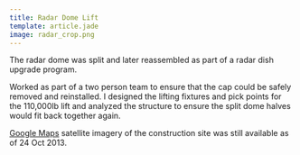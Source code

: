 ```yaml
---
title: Radar Dome Lift
template: article.jade
image: radar_crop.png
---
```

The radar dome was split and later reassembled as part of a radar dish upgrade program.  

Worked as part of a two person team to ensure that the cap could be safely removed and reinstalled. I designed the lifting fixtures and pick points for the 110,000lb lift and analyzed the structure to ensure the split dome halves would fit back together again.  

[Google Maps](https://www.google.com/maps?ll=42.623209,-71.487894&spn=0.00177,0.004128&t=h&z=19) satellite imagery of the construction site was still available as of 24 Oct 2013.  
